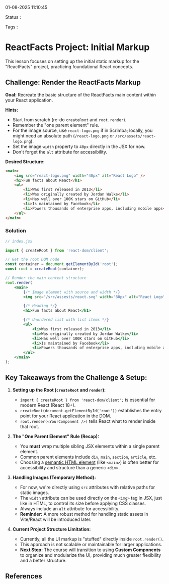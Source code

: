 01-08-2025 11:10:45

Status :

Tags :

# ReactFacts Project: Initial Markup

This lesson focuses on setting up the initial static markup for the "ReactFacts" project, practicing foundational React concepts.
## Challenge: Render the ReactFacts Markup

**Goal:** Recreate the basic structure of the ReactFacts main content within your React application.

**Hints:**

- Start from scratch (re-do `createRoot` and `root.render`).
- Remember the "one parent element" rule.
- For the image source, use `react-logo.png` if in Scrimba; locally, you might need an absolute path (`/react-logo.png` or `/src/assets/react-logo.png`).
- Set the image `width` property to `40px` directly in the JSX for now.
- Don't forget the `alt` attribute for accessibility.

**Desired Structure:**

```html
<main>
    <img src="react-logo.png" width="40px" alt="React Logo" />
    <h1>Fun facts about React</h1>
    <ul>
        <li>Was first released in 2013</li>
        <li>Was originally created by Jordan Walke</li>
        <li>Has well over 100K stars on GitHub</li>
        <li>Is maintained by Facebook</li>
        <li>Powers thousands of enterprise apps, including mobile apps</li>
    </ul>
</main>
```

### Solution

```jsx
// index.jsx

import { createRoot } from 'react-dom/client';

// Get the root DOM node
const container = document.getElementById('root');
const root = createRoot(container);

// Render the main content structure
root.render(
    <main>
        {/* Image element with source and width */}
        <img src="/src/assests/react.svg" width="80px" alt="React Logo" />

        {/* Heading */}
        <h1>Fun facts about React</h1>

        {/* Unordered list with list items */}
        <ul>
            <li>Was first released in 2013</li>
            <li>Was originally created by Jordan Walke</li>
            <li>Has well over 100K stars on GitHub</li>
            <li>Is maintained by Facebook</li>
            <li>Powers thousands of enterprise apps, including mobile apps</li>
        </ul>
    </main>
);
```


## Key Takeaways from the Challenge & Setup:

1. **Setting up the Root (`createRoot` and `render`):**
    - `import { createRoot } from 'react-dom/client';` is essential for modern React (React 18+).
    - `createRoot(document.getElementById('root'))` establishes the entry point for your React application in the DOM.
    - `root.render(<YourComponent />)` tells React what to render inside that root.
       
2. **The "One Parent Element" Rule (Recap):**
    - You **must** wrap multiple sibling JSX elements within a single parent element.
    - Common parent elements include `div`, `main`, `section`, `article`, etc.
    - Choosing a [semantic HTML element](https://www.google.com/search?q=https://developer.mozilla.org/en-US/docs/Web/HTML/Element%23content_sectioning) (like `<main>`) is often better for accessibility and structure than a generic `<div>`.
       
3. **Handling Images (Temporary Method):**
    - For now, we're directly using `src` attributes with relative paths for static images.
    - The `width` attribute can be used directly on the `<img>` tag in JSX, just like in HTML, to control its size before applying CSS classes.
    - Always include an `alt` attribute for accessibility.
    - **Reminder:** A more robust method for handling static assets in Vite/React will be introduced later.
     
4. **Current Project Structure Limitation:**
    
    - Currently, all the UI markup is "stuffed" directly inside `root.render()`.
    - This approach is not scalable or maintainable for larger applications.
    - **Next Step:** The course will transition to using **Custom Components** to organize and modularize the UI, providing much greater flexibility and a better structure.

## References


